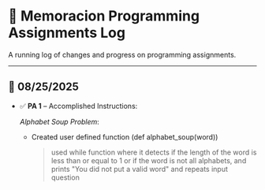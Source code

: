 # 📘 Memoracion Programming Assignments Log

A running log of changes and progress on programming assignments.

---

## 📅 08/25/2025
- ✅ **PA 1** – Accomplished
Instructions:

  *Alphabet Soup Problem*:
  - Created user defined function (def alphabet_soup(word))
      > used while function where it detects if the length of the word is less than or equal to 1 or if the word is not all alphabets, and prints "You did not put a valid word" and repeats input question
      > 
